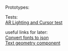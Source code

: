 Prototypes:    
  
Tests:  
[AR Lighting and Cursor test](https://sycrus.github.io/parallel_test/lighting-cursor.html)


useful links for later:  
[Convert fonts to json](http://gero3.github.io/facetype.js/)   
[Text geometry component](https://github.com/supermedium/superframe/tree/master/components/text-geometry/)
